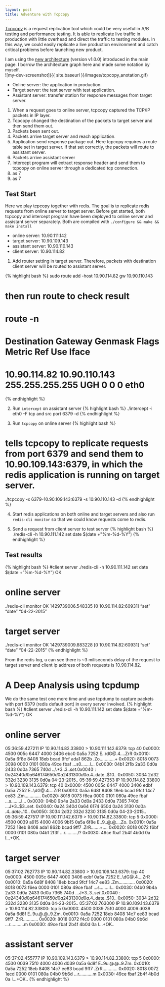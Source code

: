 ```yaml
---
layout: post
title: Adventure with Tcpcopy
---
```


[Tcpcopy](https://github.com/session-replay-tools/tcpcopy) is a request replication tool which could be very useful in A/B testing and performance testing. It is able to replicate live traffic in production with little overhead and direct the traffic to testing modules. In this way, we could easily replicate a live production environment and catch critical problems before launching new product.

I am using the [new architecture](https://github.com/session-replay-tools/tcpcopy) (version v1.0.0) introduced in the main page. I borrow the architecture graph here and made some notation by myself.
<br>
![my-dev-screenshot]({{ site.baseurl }}/images/tcpcopy_anotation.gif)

* Online server: the application in production.
* Target server: the test server with test application.
* Assistant server: transfer station for response messages from target server.


1. When a request goes to online server, tcpcopy captured the TCP/IP packets in IP layer.
2. Tcpcopy changed the destination of the packets to target server and then send them out.
3. Packets been sent out.
4. Packets arrive target server and reach application.
5. Application send response package out. Here tcpcopy requires a route table set in target server. If that set correctly, the packets will route to assistant server.
6. Packets arrive assistant server
7. Intercept program will extract response header and send them to tcpcopy on online server through a dedicated tcp connection.
8. as 7
9. as 7

## Test Start

Here we play tcpcopy together with redis. The goal is to replicate redis requests from online server to target server. Before get started, both tcpcopy and intercept program have been deployed to online server and assistant server separately. Both are compiled with `./configure && make && make install`

* online server: 10.90.111.142
* target server: 10.90.109.143
* assistant server: 10.90.110.143
* client server: 10.90.114.82

1. Add router setting in target server. Therefore, packets with destination client server will be routed to assistant server.

{% highlight bash %}
sudo route add -host 10.90.114.82 gw 10.90.110.143
# then run route to check result
# route -n
# Destination     Gateway         Genmask         Flags Metric Ref    Use Iface
# 10.90.114.82    10.90.110.143   255.255.255.255 UGH   0      0        0 eth0
{% endhighlight %}

2. Run `intercept` on assistant server
{% highlight bash %}
./intercept -i eth0 -F tcp and src port 6379 -d
{% endhighlight %}

3. Run `tcpcopy` on online server
{% highlight bash %}
# tells tcpcopy to replicate requests from port 6379 and send them to 10.90.109.143:6379, in which the redis application is running on target server.
./tcpcopy -x 6379-10.90.109.143:6379 -s 10.90.110.143 -d
{% endhighlight %}

4. Start redis applications on both online and target servers and also run `redis-cli monitor` so that we could know requests come to redis.

5. Send a request from client server to test server
{% highlight bash %}
./redis-cli -h 10.90.111.142 set date $(date +"%m-%d-%Y")
{% endhighlight %}

## Test results
{% highlight bash %}
#client server
./redis-cli -h 10.90.111.142 set date $(date +”%m-%d-%Y”)
OK
# online server
./redis-cli monitor
OK
1429739006.548335 [0 10.90.114.82:60931] “set” “date” “04-22-2015”
# target server
./redis-cli monitor
OK
1429739009.883228 [0 10.90.114.82:60931] “set” “date” “04-22-2015”
{% endhighlight %}

From the redis log, u can see there is ~3 miliseconds delay of the request to target server and client ip address of both requests is 10.90.114.82.

# A Deep Analysis using tcpdump
We do the same test one more time and use tcpdump to capture packets with port 6379 (redis default port) in every server involved.
{% highlight bash %}
#client server
./redis-cli -h 10.90.111.142 set date $(date +”%m-%d-%Y”)
OK
# online server
05:36:59.427211 IP 10.90.114.82.33800 > 10.90.111.142.6379: tcp 40
        0x0000:  4500 005c 6447 4000 3406 ebc0 0a5a 7252  E..\dG@.4....ZrR
        0x0010:  0a5a 6f8e 8408 18eb bcad 9fcf ada1 862b  .Zo............+
        0x0020:  8018 0073 3098 0000 0101 080a 49ce fbaf  ...s0.......I...
        0x0030:  04b1 2f1b 2a33 0d0a 2433 0d0a 7365 740d  ../.*3..$3..set.
        0x0040:  0a24 340d 0a64 6174 650d 0a24 3130 0d0a  .$4..date..$10..
        0x0050:  3034 2d32 332d 3230 3135 0d0a            04-23-2015..
05:36:59.427353 IP 10.90.114.82.33800 > 10.90.109.143.6379: tcp 40
        0x0000:  4500 005c 6447 4000 3406 edbf 0a5a 7252  E..\dG@.4....ZrR
        0x0010:  0a5a 6d8f 8408 18eb bcad 9fcf 14c7 ee83  .Zm.............
        0x0020:  8018 0073 f6ea 0000 0101 080a 49ce fbaf  ...s........I...
        0x0030:  04b0 9b4a 2a33 0d0a 2433 0d0a 7365 740d  ...J*3..$3..set.
        0x0040:  0a24 340d 0a64 6174 650d 0a24 3130 0d0a  .$4..date..$10..
        0x0050:  3034 2d32 332d 3230 3135 0d0a            04-23-2015..
05:36:59.427517 IP 10.90.111.142.6379 > 10.90.114.82.33800: tcp 5
        0x0000:  4500 0039 a915 4000 4006 9b15 0a5a 6f8e  E..9..@.@....Zo.
        0x0010:  0a5a 7252 18eb 8408 ada1 862b bcad 9ff7  .ZrR.......+....
        0x0020:  8018 0072 f6bf 0000 0101 080a 04b1 2f3f  ...r........../?
        0x0030:  49ce fbaf 2b4f 4b0d 0a                   I...+OK..
# target server
05:37:02.762773 IP 10.90.114.82.33800 > 10.90.109.143.6379: tcp 40
        0x0000:  4500 005c 6447 4000 3406 edbf 0a5a 7252  E..\dG@.4....ZrR
        0x0010:  0a5a 6d8f 8408 18eb bcad 9fcf 14c7 ee83  .Zm.............
        0x0020:  8018 0073 f6ea 0000 0101 080a 49ce fbaf  ...s........I...
        0x0030:  04b0 9b4a 2a33 0d0a 2433 0d0a 7365 740d  ...J*3..$3..set.
        0x0040:  0a24 340d 0a64 6174 650d 0a24 3130 0d0a  .$4..date..$10..
        0x0050:  3034 2d32 332d 3230 3135 0d0a            04-23-2015..
05:37:02.763000 IP 10.90.109.143.6379 > 10.90.114.82.33800: tcp 5
        0x0000:  4500 0039 75f0 4000 4006 d039 0a5a 6d8f  E..9u.@.@..9.Zm.
        0x0010:  0a5a 7252 18eb 8408 14c7 ee83 bcad 9ff7  .ZrR............
        0x0020:  8018 0072 f4c0 0000 0101 080a 04b0 9b6d  ...r...........m
        0x0030:  49ce fbaf 2b4f 4b0d 0a                   I...+OK..
# assistant server
05:37:02.455777 IP 10.90.109.143.6379 > 10.90.114.82.33800: tcp 5
        0x0000:  4500 0039 75f0 4000 4006 d039 0a5a 6d8f  E..9u.@.@..9.Zm.
        0x0010:  0a5a 7252 18eb 8408 14c7 ee83 bcad 9ff7  .ZrR............
        0x0020:  8018 0072 1ecd 0000 0101 080a 04b0 9b6d  ...r...........m
        0x0030:  49ce fbaf 2b4f 4b0d 0a                   I...+OK..
{% endhighlight %}









